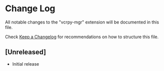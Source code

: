 # Change Log

All notable changes to the "vcrpy-mgr" extension will be documented in this file.

Check [Keep a Changelog](http://keepachangelog.com/) for recommendations on how to structure this file.

## [Unreleased]

- Initial release